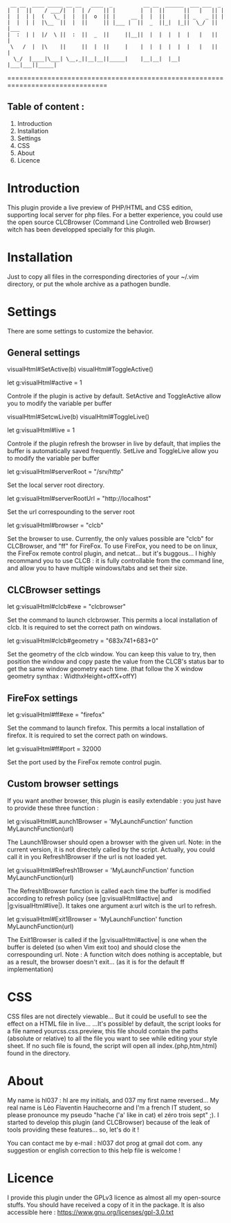     
     __ __  ____ _____ __ __   ____  _          __ __  ______  ___ ___  _        
    |  |  ||    / ___/|  |  | /    || |        |  |  ||      ||   |   || |       
    |  |  | |  (   \_ |  |  ||  o  || |     __ |  |  ||      || _   _ || |       
    |  |  | |  |\__  ||  |  ||     || |___ |  ||  _  ||_|  |_||  \_/  || |___    
    |  :  | |  |/  \ ||  :  ||  _  ||     ||__||  |  |  |  |  |   |   ||     |   
     \   /  |  |\    ||     ||  |  ||     |    |  |  |  |  |  |   |   ||     |   
      \_/  |____|\___| \__,_||__|__||_____|    |__|__|  |__|  |___|___||_____|   
                                                                                 
===============================================================================

Table of content :
------------------

 1. Introduction
 2. Installation
 3. Settings
 4. CSS
 5. About
 6. Licence
 


# Introduction

This plugin provide a live preview of PHP/HTML and CSS edition, supporting
local server for php files. For a better experience, you could use the
open source CLCBrowser (Command Line Controlled web Browser) witch has been
developped specially for this plugin.



# Installation

Just to copy all files in the corresponding directories of your ~/.vim
directory, or put the whole archive as a pathogen bundle.



# Settings

There are some settings to customize the behavior.


## General settings

visualHtml#SetActive(b)
visualHtml#ToggleActive()

let g:visualHtml#active = 1

   Controle if the plugin is active by default. SetActive and ToggleActive allow
   you to modify the variable per buffer


visualHtml#SetcwLive(b)
visualHtml#ToggleLive()

let g:visualHtml#live = 1

   Controle if the plugin refresh the browser in live by default, that implies
   the buffer is automatically saved frequently.
   SetLive and ToggleLive allow you to modify the variable per buffer



let g:visualHtml#serverRoot = "/srv/http"

   Set the local server root directory.



let g:visualHtml#serverRootUrl = "http://localhost"

   Set the url correspounding to the server root



let g:visualHtml#browser = "clcb"

   Set the browser to use. Currently, the only values possible are "clcb" for
   CLCBrowser, and "ff" for FireFox. To use FireFox, you need to be on linux,
   the FireFox remote control plugin, and netcat... but it's buggous...
   I highly recommand you to use CLCB : it is fully controllable from the
   command line, and allow you to have multiple windows/tabs and set their size.


## CLCBrowser settings


let g:visualHtml#clcb#exe = "clcbrowser"

   Set the command to launch clcbrowser. This permits a local installation of
   clcb. It is required to set the correct path on windows.



let g:visualHtml#clcb#geometry = "683x741+683+0"

   Set the geometry of the clcb window. You can keep this value to try, then
   position the window and copy paste the value from the CLCB's status bar to
   get the same window geometry each time. (that follow the X window geometry
   synthax : WidthxHeight+offX+offY)


## FireFox settings


let g:visualHtml#ff#exe = "firefox"

   Set the command to launch firefox. This permits a local installation of
   firefox. It is required to set the correct path on windows.



let g:visualHtml#ff#port = 32000

   Set the port used by the FireFox remote control pugin.


## Custom browser settings

If you want another browser, this plugin is easily extendable : you just have
to provide these three function :


let g:visualHtml#Launch1Browser = 'MyLaunchFunction'
function MyLaunchFunction(url)

   The Launch1Browser should open a browser with the given url.
   Note: in the current version, it is not directely called by the script.
   Actually, you could call it in you Refresh1Browser if the url is not loaded
   yet.



let g:visualHtml#Refresh1Browser = 'MyLaunchFunction'
function MyLaunchFunction(url)

   The Refresh1Browser function is called each time the buffer is modified
   according to refresh policy (see |g:visualHtml#active| and
   |g:visualHtml#live|). It takes one argument a:url witch is the url to
   refresh.



let g:visualHtml#Exit1Browser = 'MyLaunchFunction'
function MyLaunchFunction(url)

   The Exit1Browser is called if the |g:visualHtml#active| is one when the
   buffer is deleted (so when Vim exit too) and should close the
   correspounding url.
   Note : A function witch does nothing is acceptable, but as a result, the
   browser doesn't exit... (as it is for the default ff implementation)



# CSS

CSS files are not directely viewable... But it could be usefull to see the
effect on a HTML file in live...
...It's possible! by default, the script looks for a file named
yourcss.css.preview, this file should contain the paths (absolute or relative)
to all the file you want to see while editing your style sheet. If no such
file is found, the script will open all index.{php,htm,html} found in the
directory.



# About

My name is hl037 : hl are my initials, and 037 my first name reversed...
My real name is Léo Flaventin Hauchecorne and I'm a french IT student, so
please pronounce my pseudo "hache ('a' like in cat) el zéro trois sept" ;).
I started to develop this plugin (and CLCBrowser) because of the leak 
of tools providing these features... so, let's do it !

You can contact me by e-mail : hl037 dot prog at gmail dot com.
any suggestion or english correction to this help file is welcome !



# Licence

I provide this plugin under the GPLv3 licence as almost all my open-source
stuffs. You should have received a copy of it in the package. It is also
accessible here : https://www.gnu.org/licenses/gpl-3.0.txt

